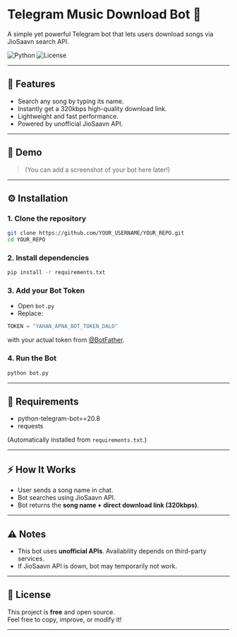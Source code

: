 # Telegram Music Download Bot 🎵

A simple yet powerful Telegram bot that lets users download songs via JioSaavn search API.

![Python](https://img.shields.io/badge/Python-3.10+-blue.svg)
![License](https://img.shields.io/badge/License-Free-green)

---

## 🚀 Features
- Search any song by typing its name.
- Instantly get a 320kbps high-quality download link.
- Lightweight and fast performance.
- Powered by unofficial JioSaavn API.

---

## 📸 Demo

> (You can add a screenshot of your bot here later!)

---

## ⚙️ Installation

### 1. Clone the repository
```bash
git clone https://github.com/YOUR_USERNAME/YOUR_REPO.git
cd YOUR_REPO
```

### 2. Install dependencies
```bash
pip install -r requirements.txt
```

### 3. Add your Bot Token
- Open `bot.py`
- Replace:
```python
TOKEN = "YAHAN_APNA_BOT_TOKEN_DALO"
```
with your actual token from [@BotFather](https://t.me/BotFather).

### 4. Run the Bot
```bash
python bot.py
```

---

## 🧰 Requirements
- python-telegram-bot==20.8
- requests

(Automatically installed from `requirements.txt`.)

---

## ⚡ How It Works
- User sends a song name in chat.
- Bot searches using JioSaavn API.
- Bot returns the **song name + direct download link (320kbps)**.

---

## ⚠️ Notes
- This bot uses **unofficial APIs**. Availability depends on third-party services.
- If JioSaavn API is down, bot may temporarily not work.

---

## 📄 License
This project is **free** and open source.  
Feel free to copy, improve, or modify it!

---
